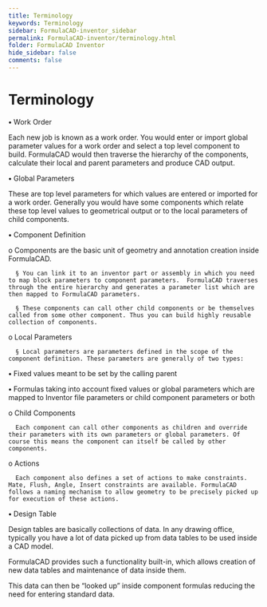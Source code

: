```yaml
---
title: Terminology
keywords: Terminology
sidebar: FormulaCAD-inventor_sidebar
permalink: FormulaCAD-inventor/terminology.html
folder: FormulaCAD Inventor
hide_sidebar: false
comments: false
---
```

# Terminology

**•** Work Order

Each new job is known as a work order. You would enter or import global parameter values for a work order and select a top level component to build. FormulaCAD would then traverse the hierarchy of the components, calculate their local and parent parameters and produce CAD output.

**•** Global Parameters

These are top level parameters for which values are entered or imported for a work order. Generally you would have some components which relate these top level values to geometrical output or to the local parameters of child components.

**•** Component Definition

   o  Components are the basic unit of geometry and annotation creation inside FormulaCAD.

      § You can link it to an inventor part or assembly in which you need to map block parameters to component parameters.  FormulaCAD traverses through the entire hierarchy and generates a parameter list which are then mapped to FormulaCAD parameters.

      § These components can call other child components or be themselves called from some other component. Thus you can build highly reusable collection of components.

   o  Local Parameters

      § Local parameters are parameters defined in the scope of the component definition. These parameters are generally of two types:

**•** Fixed values meant to be set by the calling parent

**•** Formulas taking into account fixed values or global parameters which are mapped to Inventor file parameters or child component parameters or both

   o  Child Components

      Each component can call other components as children and override their parameters with its own parameters or global parameters. Of course this means the component can itself be called by other components.

   o  Actions

      Each component also defines a set of actions to make constraints. Mate, Flush, Angle, Insert constraints are available. FormulaCAD follows a naming mechanism to allow geometry to be precisely picked up for execution of these actions.

**•** Design Table

Design tables are basically collections of data. In any drawing office, typically you have a lot of data picked up from data tables to be used inside a CAD model.

FormulaCAD provides such a functionality built-in, which allows creation of new data tables and maintenance of data inside them.

This data can then be “looked up” inside component formulas reducing the need for entering standard data.
